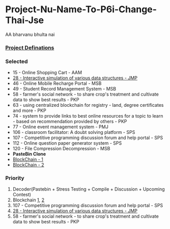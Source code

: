 # Project-Nu-Name-To-P6i-Change-Thai-Jse
AA bharvanu bhulta nai

### [Project Definations](https://drive.google.com/file/d/18djoxaUr7eOjBMaJscG3Lhm1R-fKQVrP/view?usp=sharing)

### Selected
 - 15 - Online Shopping Cart - AAM
 - [28 - Interactive simulation of various data structures - JMP](https://github.com/algorithm-visualizer/algorithm-visualizer)
 - 46 - Online Mobile Recharge Portal - MSB
 - 49 - Student Record Management System - MSB
 - 58 - farmer's social network - to share crop's treatment and cultivate data to show best results - PKP
 - 63 - using centralized blockchain for registry - land, degree certificates and more - PKP
 - 74 - system to provide links to best online resources for a topic to learn - based on recommendation provided by others - PKP
 - 77 - Online event management system - PMJ
 - 106 - classroom facilitator: A doubt solving platform - SPS
 - 107 - Competitive programming discussion forum and help portal - SPS
 - 112 - Online question paper generator system - SPS
 - 120 - File Compression Decompression - MSB
 - **PasteBin Clone**
 - [BlockChain - 1](https://github.com/amoazeni75/blockchain)
 - [BlockChain - 2](https://github.com/scatterbrain-d/Smoola-blockchain)


### Priority
 1. Decoder(Pastebin + Stress Testing + Compile + Discussion + Upcoming Contest)
 2. Blockchain [1](https://github.com/amoazeni75/blockchain), [2](https://github.com/scatterbrain-d/Smoola-blockchain)
 3. 107 - Competitive programming discussion forum and help portal - SPS
 4. [28 - Interactive simulation of various data structures - JMP](https://github.com/algorithm-visualizer/algorithm-visualizer)
 5. 58 - farmer's social network - to share crop's treatment and cultivate data to show best results - PKP
